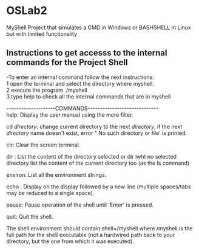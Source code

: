 # OSLab2
MyShell Project that simulates a CMD in Windows or BASHSHELL in Linux but with limited functionality <br />


 Instructions to get accesss to the internal commands for the Project Shell
--------------------------------------------------------

-To enter an internal command follow the next instructions:<br />
1 open the terminal and select the directory where myshell.<br />
2 execute the program  ./myshell <br />
3 type help to check all the internal commands that are in myshell <br />


--------------------COMMANDS-----------------------------<br />
help: Display the user manual using the more filter.

cd *directory*:  change current directory to the next *directory*, if the next *directory* name doesn't exist, error " No such directory or file' is printed.

clr: Clear the screen terminal.

dir <directory> :  List the content of the directory selected or dir iwht no selected directory  list the content of the current directory too (as the ls command)

environ: List all the environment strings.

echo <comment>: Display <comment> on the display followed by a new line (multiple spaces/tabs may be reduced to a single space).


pause: Pause operation of the shell until 'Enter' is pressed.

quit: Quit the shell.

The shell environment should contain shell=<pathname>/myshell where <pathname>/myshell is the full path for the shell executable (not a hardwired path back to your directory, but the one from which it was executed).



